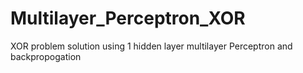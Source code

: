 # Multilayer_Perceptron_XOR
XOR problem solution using 1 hidden layer multilayer Perceptron and backpropogation
